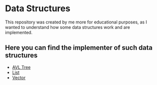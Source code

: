 # Data Structures

This repository was created by me more for educational purposes, as I wanted to understand how some data structures work and are implemented.

## Here you can find the implementer of such data structures

- [AVL Tree](https://github.com/nazarslota/data-structures/blob/master/ds/avl-tree.h)
- [List](https://github.com/nazarslota/data-structures/blob/master/ds/list.h)
- [Vector](https://github.com/nazarslota/data-structures/blob/master/ds/vector.h)
